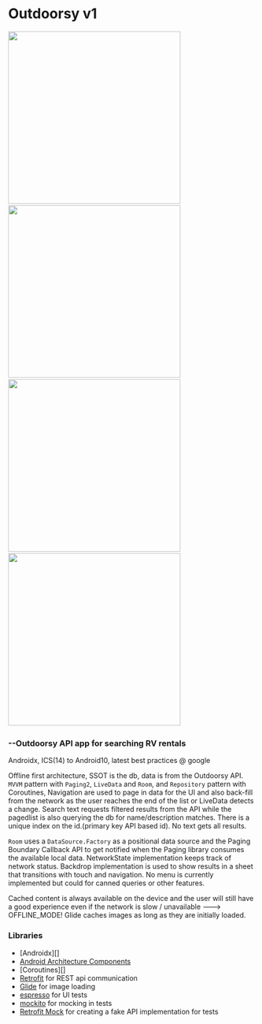 # Outdoorsy v1

  <img src="https://i.imgur.com/zCABetL.png" height="350"/>&nbsp;&nbsp;&nbsp;&nbsp;&nbsp;&nbsp;&nbsp;&nbsp;&nbsp;
  <img src="https://i.imgur.com/mjOD88u.png" height="350"/>&nbsp;&nbsp;&nbsp;&nbsp;&nbsp;&nbsp;&nbsp;&nbsp;&nbsp;
  <img src="https://i.imgur.com/x0o2a8E.png" height="350"/>&nbsp;&nbsp;&nbsp;&nbsp;&nbsp;&nbsp;&nbsp;&nbsp;&nbsp;
  <img src="https://i.imgur.com/Pal4ASq.png" height="350"/>&nbsp;&nbsp;&nbsp;&nbsp;&nbsp;&nbsp;&nbsp;&nbsp;&nbsp;


###   --Outdoorsy API app for searching RV rentals

Androidx, ICS(14) to Android10, latest best practices @ google

Offline first architecture, SSOT is the db, data is from the Outdoorsy API.
`MVVM` pattern with `Paging2`, `LiveData` and `Room`, and `Repository` pattern with Coroutines, Navigation are used to page in data
for the UI and also back-fill from the network as the user reaches the end of the list or LiveData detects a change.
Search text requests filtered results from the API while the pagedlist is also querying the db for name/description matches.  There is a unique index
on the id.(primary key API based id). No text gets all results.

`Room` uses a `DataSource.Factory` as a positional data source and the Paging Boundary Callback
API to get notified when the Paging library consumes the available local data.  NetworkState implementation
keeps track of network status.
Backdrop implementation is used to show results in a sheet that transitions with touch and navigation.  No menu is currently implemented but could
for canned queries or other features.


Cached content is always available on the device and the user will still have a good experience even if the network is slow /
unavailable ---> OFFLINE_MODE!
Glide caches images as long as they are initially loaded.


### Libraries
* [Androidx][]
* [Android Architecture Components][arch]
* [Coroutines][]
* [Retrofit][retrofit] for REST api communication
* [Glide][glide] for image loading
* [espresso][espresso] for UI tests
* [mockito][mockito] for mocking in tests
* [Retrofit Mock][retrofit-mock] for creating a fake API implementation for tests

[mockwebserver]: https://github.com/square/okhttp/tree/master/mockwebserver
[arch]: https://developer.android.com/arch
[espresso]: https://google.github.io/android-testing-support-library/docs/espresso/
[retrofit]: http://square.github.io/retrofit
[glide]: https://github.com/bumptech/glide
[mockito]: http://site.mockito.org
[retrofit-mock]: https://github.com/square/retrofit/tree/master/retrofit-mock
